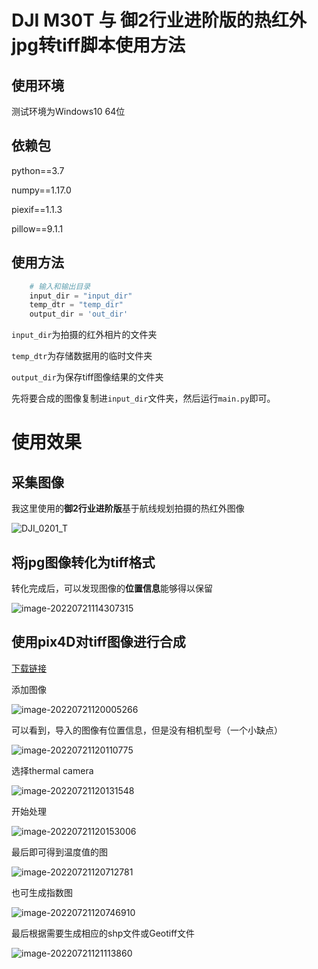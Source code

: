 # DJI M30T 与 御2行业进阶版的热红外jpg转tiff脚本使用方法


## 使用环境
测试环境为Windows10 64位

## 依赖包

python==3.7

numpy==1.17.0  

piexif==1.1.3   

pillow==9.1.1  

## 使用方法
```python
    # 输入和输出目录
    input_dir = "input_dir"
    temp_dtr = "temp_dir"
    output_dir = 'out_dir'
```
`input_dir`为拍摄的红外相片的文件夹

`temp_dtr`为存储数据用的临时文件夹 

`output_dir`为保存tiff图像结果的文件夹 

先将要合成的图像复制进`input_dir`文件夹，然后运行`main.py`即可。



# 使用效果

## 采集图像

我这里使用的**御2行业进阶版**基于航线规划拍摄的热红外图像

![DJI_0201_T](assets/DJI_0201_T.JPG)

## 将jpg图像转化为tiff格式

转化完成后，可以发现图像的**位置信息**能够得以保留

![image-20220721114307315](assets/image-20220721114307315.png)

## 使用pix4D对tiff图像进行合成

[下载链接](链接：https://pan.baidu.com/s/1jaFxEL8qXFJdGtdeu9F4iw?pwd=v6xk)

添加图像

![image-20220721120005266](assets/image-20220721120005266.png)

可以看到，导入的图像有位置信息，但是没有相机型号（一个小缺点）

![image-20220721120110775](assets/image-20220721120110775.png)

选择thermal camera

![image-20220721120131548](assets/image-20220721120131548.png)

开始处理

![image-20220721120153006](assets/image-20220721120153006.png)

最后即可得到温度值的图

![image-20220721120712781](assets/image-20220721120712781.png)

也可生成指数图

![image-20220721120746910](assets/image-20220721120746910.png)

最后根据需要生成相应的shp文件或Geotiff文件

![image-20220721121113860](assets/image-20220721121113860.png)
